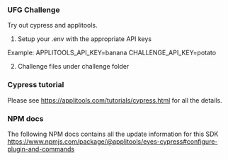 ### UFG Challenge

Try out cypress and applitools.

1. Setup your .env with the appropriate API keys

Example:
APPLITOOLS_API_KEY=banana
CHALLENGE_API_KEY=potato

2. Challenge files under challenge folder


### Cypress tutorial

Please see https://applitools.com/tutorials/cypress.html for all the details.

### NPM docs
The following NPM docs contains all the update information for this SDK
https://www.npmjs.com/package/@applitools/eyes-cypress#configure-plugin-and-commands

